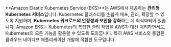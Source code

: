 
**Amazon Elastic Kubernetes Service (EKS)**는 AWS에서 제공하는 **관리형 Kubernetes 서비스**입니다. Kubernetes 클러스터를 손쉽게 배포, 관리, 확장할 수 있도록 지원하며, **Kubernetes 워크로드의 안정성과 보안을 강화**하는 데 최적화되어 있습니다.
Amazon EKS는 Kubernetes의 복잡한 관리 작업을 AWS가 대신 처리하면서도, Kubernetes의 모든 기능을 활용할 수 있도록 도와줍니다. 특히 AWS 서비스와 통합된 클라우드 네이티브 애플리케이션 개발에 적합한 도구입니다.

